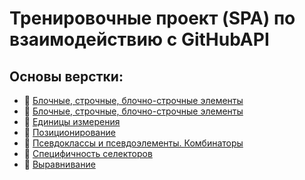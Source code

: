 # Тренировочные проект (SPA) по взаимодействию с GitHubAPI

## Основы верстки:

- :page_with_curl: [Блочные, строчные, блочно-строчные элементы](assets/md/HTML_base/block_inline_inline-block.md)
- :page_with_curl: [Блочные, строчные, блочно-строчные элементы](./block_inline_inline-block.md)<br>
- :page_with_curl: [Единицы измерения](./units.md)<br>
- :page_with_curl: [Позиционирование](./position.md)<br>
- :page_with_curl: [Псевдоклассы и псевдоэлементы. Комбинаторы](./pseudo_classes_pseudo-elements_combinators.md)<br>
- :page_with_curl: [Специфичность селекторов](./specificity.md)<br>
- :page_with_curl: [Выравнивание](./specificity.md)<br>